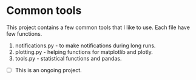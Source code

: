 # Common tools

This project contains a few common tools that I like to use.
Each file have few functions. 

1. notifications.py - to make notifications during long runs.
2. plotting.py - helping functions for matplotlib and plotly.
3. tools.py - statistical functions and pandas.

- [ ] This is an ongoing project. 
